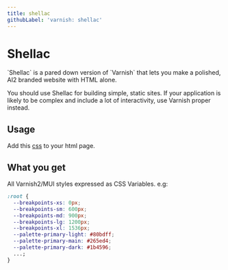 ```yaml
---
title: shellac
githubLabel: 'varnish: shellac'
---
```


# Shellac

<p class="description">`Shellac` is a pared down version of `Varnish` that lets you make a polished, AI2 branded website with HTML alone.</p>

You should use Shellac for building simple, static sites. If your application is likely to be complex and include a lot of interactivity, use Varnish proper instead.

## Usage

Add this [css](https://cdn.jsdelivr.net/npm/@allenai/varnish2@latest/shellac.css) to your html page.

## What you get

All Varnish2/MUI styles expressed as CSS Variables.
e.g:

```css
:root {
  --breakpoints-xs: 0px;
  --breakpoints-sm: 600px;
  --breakpoints-md: 900px;
  --breakpoints-lg: 1200px;
  --breakpoints-xl: 1536px;
  --palette-primary-light: #80bdff;
  --palette-primary-main: #265ed4;
  --palette-primary-dark: #1b4596;
  ...;
}
```
